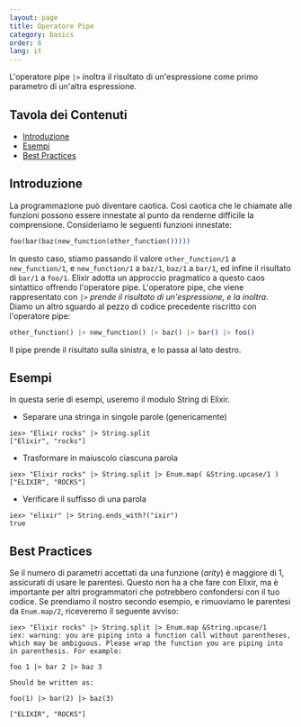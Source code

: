 ```yaml
---
layout: page
title: Operatore Pipe
category: basics
order: 6
lang: it
---
```


L'operatore pipe `|>` inoltra il risultato di un'espressione come primo parametro di un'altra espressione.

## Tavola dei Contenuti

- [Introduzione](#introduzione)
- [Esempi](#esempi)
- [Best Practices](#best-practices)

## Introduzione

La programmazione può diventare caotica. Così caotica che le chiamate alle funzioni possono essere innestate al punto da renderne difficile la comprensione.
Consideriamo le seguenti funzioni innestate:

```elixir
foo(bar(baz(new_function(other_function()))))
```

In questo caso, stiamo passando il valore `other_function/1` a `new_function/1`, e `new_function/1` a `baz/1`, `baz/1` a `bar/1`, ed infine il risultato di `bar/1` a `foo/1`. Elixir adotta un approccio pragmatico a questo caos sintattico offrendo l'operatore pipe. L'operatore pipe, che viene rappresentato con `|>` *prende il risultato di un'espressione, e la inoltra*. Diamo un altro sguardo al pezzo di codice precedente riscritto con l'operatore pipe:

```elixir
other_function() |> new_function() |> baz() |> bar() |> foo()
```

Il pipe prende il risultato sulla sinistra, e lo passa al lato destro.

## Esempi

In questa serie di esempi, useremo il modulo String di Elixir.

- Separare una stringa in singole parole (genericamente)

```shell
iex> "Elixir rocks" |> String.split
["Elixir", "rocks"]
```

- Trasformare in maiuscolo ciascuna parola

```shell
iex> "Elixir rocks" |> String.split |> Enum.map( &String.upcase/1 )
["ELIXIR", "ROCKS"]
```

- Verificare il suffisso di una parola

```shell
iex> "elixir" |> String.ends_with?("ixir")
true
```

## Best Practices

Se il numero di parametri accettati da una funzione (_arity_) è maggiore di 1, assicurati di usare le parentesi. Questo non ha a che fare con Elixir, ma è importante per altri programmatori che potrebbero confondersi con il tuo codice. Se prendiamo il nostro secondo esempio, e rimuoviamo le parentesi da `Enum.map/2`, riceveremo il seguente avviso:

```shell
iex> "Elixir rocks" |> String.split |> Enum.map &String.upcase/1
iex: warning: you are piping into a function call without parentheses, which may be ambiguous. Please wrap the function you are piping into in parenthesis. For example:

foo 1 |> bar 2 |> baz 3

Should be written as:

foo(1) |> bar(2) |> baz(3)

["ELIXIR", "ROCKS"]
```

